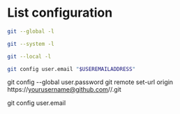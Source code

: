
# List configuration

```sh
git --global -l
```

```sh
git --system -l
```

```sh
git --local -l
```

```sh
git config user.email "$USEREMAILADDRESS"
```

git config --global user.password
git remote set-url origin https://yourusername@github.com/<user-name>/<repo-name>.git

git config user.email